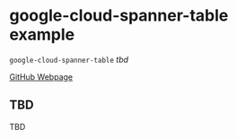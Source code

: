 # google-cloud-spanner-table example

`google-cloud-spanner-table`  _tbd_

[GitHub Webpage](https://jeffdecola.github.io/my-go-examples/)

## TBD

TBD